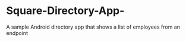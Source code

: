# Square-Directory-App-
A sample Android directory app that shows a list of employees from an endpoint

